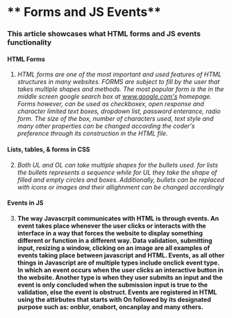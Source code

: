 # ** Forms and JS Events**
  

### **This article showcases what HTML forms and JS events functionality**


#### **HTML Forms**

1. *HTML forms are one of the most important and used features of HTML structures in many websites. FORMS are subject to fill by the user that takes multiple shapes and methods. The most popular form is the in the middle screen google search box at www.google.com's homepage. Forms however, can be used as checkboxex, open response and character limited text boxes, dropdown list, password enterance, radio form. The size of the box, number of characters used, text style and many other properties can be changed according the coder's preference through its construction in the HTML file.*


#### **Lists, tables, & forms in CSS**

2. *Both UL and OL can take multiple shapes for the bullets used. for lists the bullets represents a sequence while for UL they take the shape of filled and empty circles and boxes. Additionally, bullets can be replaced with icons or images and their allighnment can be changed accordingly*

#### **Events in JS**

3. **The way Javascrpit communicates with HTML is through events. An event takes place whenever the user clicks or interacts with the interface in a way that forces the website to display something different or function in a different way. Data validation, submitting input, resizing a window, clicking on an image are all examples of events taking place between javascript and HTML. Events, as all other things in Javascript are of multiple types include onclick event type. In which an event occurs when the user clicks an interactive button in the website. Another type is when they user submits an input and the event is only concluded when the submission input is true to the validation, else the event is obstruct. Events are registered in HTML using the attirbutes that starts with On followed by its designated purpose such as: onblur, onabort, oncanplay and many others.**